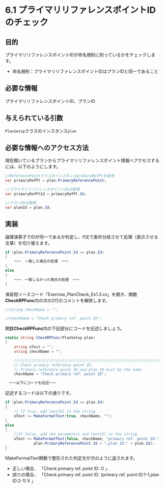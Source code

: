 # 6.1 プライマリリファレンスポイントIDのチェック

## 目的

プライマリリファレンスポイントIDが命名規則に則っているかをチェックします。  

- 命名規則：プライマリリファレンスポイントIDはプランIDと同一であること

## 必要な情報

プライマリリファレンスポイントID、プランID

## 与えられている引数

`PlanSetup`クラスのインスタンス`plan`

## 必要な情報へのアクセス方法

現在開いているプランからプライマリリファレンスポイント情報へアクセスするには、以下のようにします。

```csharp
//ReferencePointクラスのインスタンスprimaryRefPtを取得
var primaryRefPt = plan.PrimaryReferencePoint;

//プライマリリファレンスポイントIDの取得
var primaryRefPtId = primaryRefPt.Id;

//プランIDの取得
var planId = plan.Id;
```

## 実装

論理演算子でIDが同一であるか判定し、if文で条件分岐させて処理（表示させる文章）を切り替えます。  

```csharp
if (plan.PrimaryReferencePoint.Id == plan.Id)
{
    ～～　一致した場合の処理　～～
}
else
{
    ～～　一致しなかった場合の処理　～～
}
```

演習用ソースコード「Exercise_PlanCheck_Ex1.3.cs」を開き、関数**CheckRPFunc**内の次の2行のコメントを解除します。

```csharp
//string checkName = "";
```

```csharp
//checkName = "Check primary ref. point ID";
```

関数**CheckRPFunc**内の下記部分にコードを記述しましょう。  

```csharp
static string CheckRPFunc(PlanSetup plan)
{
    string oText = "";
    string checkName = "";

    ///////////////////////////////////////////////////////////////////
    // Check primary reference point ID
    // Primary reference point ID and plan ID must be the same
    checkName = "Check primary ref. point ID";

　～～以下にコードを記述～～
```

記述するコードは以下の通りです。  

```csharp
if (plan.PrimaryReferencePoint.Id == plan.Id)
{
    // If true, add text[O] to the string 
    oText += MakeFormatText(true, checkName, "");
}
else
{
    //If false, add the parameters and text[X] to the string 
    oText += MakeFormatText(false, checkName, "primary ref. point ID:" +
             plan.PrimaryReferencePoint.Id + ",plan ID:" + plan.Id);
}
```

MakeFormatText関数で整形された判定文が次のように返されます。  

- 正しい場合、  「Check primary ref. point ID: O 」  
- 誤りの場合、  「Check primary ref. point ID: (primary ref. point ID:1-1,plan ID:2-1) X 」  
